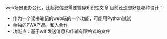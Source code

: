 web场景更办公化，比起微信更需要暂存知识性文章
目前还没想好是哪种设计：
- 作为一个读书笔记的web端的一个功能，可能用Python试试
- 单独的PWA产品，和人合作
- 功能点：基于wifi发送消息和传输有限格式的文件 
